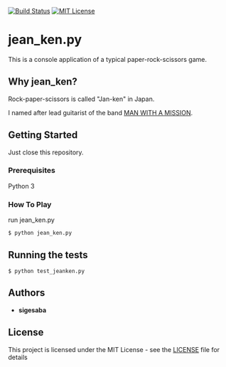 [![Build Status](https://travis-ci.org/sigesaba/jean_ken.svg?branch=master)](https://travis-ci.org/sigesaba/jean_ken)
[![MIT License](http://img.shields.io/badge/license-MIT-blue.svg?style=flat)](LICENSE)

# jean_ken.py

This is a console application of a typical paper-rock-scissors game.

## Why jean_ken?
Rock-paper-scissors is called "Jan-ken" in Japan.

I named after lead guitarist of the band [MAN WITH A MISSION](https://en.wikipedia.org/wiki/Man_with_a_Mission).

## Getting Started

Just close this repository.

### Prerequisites

Python 3

### How To Play

run jean_ken.py
```
$ python jean_ken.py
```

## Running the tests

```
$ python test_jeanken.py
```

## Authors

* **sigesaba**

## License

This project is licensed under the MIT License - see the [LICENSE](LICENSE) file for details
